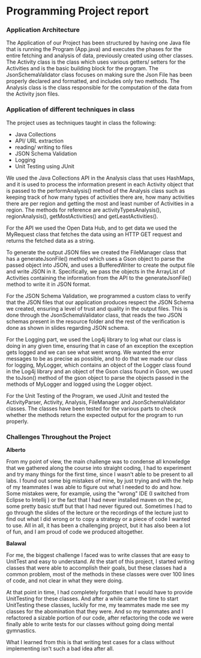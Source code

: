 # Programming Project report

### Application Architecture
The Application of our Project has been structured by having one Java file that is running the Program (App.java) and executes the phases for the entire fetching and analysis of data, previously created using other classes. 
The Activity class is the class which uses various getters/ setters for the Activities and is the basic building block for the program. The JsonSchemaValidator class focuses on making sure the Json File has been properly declared and formatted, and includes only two methods.
The Analysis class is the class responsible for the computation of the data from the Activity json files.

### Application of different techniques in class
The project uses as techniques taught in class the following:

- Java Collections
- API/ URL extraction 
- reading/ writing to files
- JSON Schema Validation
- Logging
- Unit Testing using JUnit

We used the Java Collections API in the Analysis class that uses HashMaps, and it is used to process the information present in each Activity object that is passed to the performAnalysis() method of the Analysis class such as keeping track of how many types of activities there are, how many activities there are per region and getting the most and least number of Activities in a region.
The methods for reference are activityTypesAnalysis(), regionAnalysis(), getMostActivities() and getLeastActivities().

For the API  we used the Open Data Hub, and to get data we used the MyRequest class that fetches the data using an HTTP GET request and returns the fetched data as a string.

To generate the output JSON files we created the FileManager class that has a generateJsonFile() method which uses 
a Gson object to parse the passed object into JSON, and uses a BufferedWriter to create the output file and write JSON in it. Specifically, we pass the objects in the ArrayList of Activities containing the information from the API to the generateJsonFile() method to write it in JSON format. 

For the JSON Schema Validation, we programmed a custom class to verify that the JSON files that our application produces respect the JSON Schema we created, ensuring a level of trust and quality in the output files.
This is done through the JsonSchemaValidator class, that reads the two JSON schemas present in the resource folder
and the rest of the verification is done as shown in slides regarding JSON schema.

For the Logging part, we used the Log4j library to log what our class is doing in any given time, ensuring that in case of an exception the exception gets logged and we can see what went wrong. We wanted the error messages to be 
as precise as possible, and to do that we made our class for logging, MyLogger, which contains an object of the Logger class found in the Log4j library and an object of the Gson class found in Gson, we used the toJson() method of the gson object to parse the objects passed in the methods of MyLogger and logged using the Logger object. 

For the Unit Testing of the Program, we used JUnit and tested the  ActivityParser, Activity, Analysis, FileManager and JsonSchemaValidator classes. The classes have been tested for the various parts to check whether the methods return the expected output for the program to run properly.

### Challenges Throughout the Project

**Alberto**

From my point of view, the main challenge was to condense all knowledge that we gathered along the course into straight coding, I had to experiment and try many things for the first time, since I wasn't able to be present to all labs. I found out some big mistakes of mine, by just trying and with the help of my teammates I was able to figure out what I needed to do and how. 
Some mistakes were, for example, using the "wrong" IDE (I switched from Eclipse to Intellij ) or the fact that I had never installed maven on the pc, some pretty basic stuff but that I had never figured out. Sometimes I had to go through the slides of the lecture or the recordings of the lecture just to find out what I did wrong or to copy a strategy or a piece of code I wanted to use. All in all, it has been a challenging project, but it has also been a lot of fun, and I am proud of code we produced altogether.

**Balawal**

For me, the biggest challenge I faced was to write classes that are easy to UnitTest and easy to understand. At the start of this project, I started writing classes that were able to accomplish their goals, but these classes had a common problem, most of the methods in these classes were over 100 lines of code, and not clear in what they were doing.

At that point in time, I had completely forgotten that I would have to provide UnitTesting for these classes.
And after a while came the time to start UnitTesting these classes, luckily for me, my teammates made me see
my classes for the abomination that they were. And so my teammates and I refactored a sizable portion of our code, after refactoring the code we were finally able to write tests for our classes without going doing mental gymnastics.

What I learned from this is that writing test cases for a class without implementing isn't such a bad idea after all.